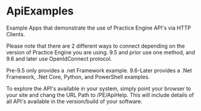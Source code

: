 # ApiExamples

Example Apps that demonstrate the use of Practice Engine API's via HTTP Clients.

Please note that there are 2 different ways to connect depending on the version of Practice Engine you are using.  9.5 and prior use one method, and 9.6 and later use OpenIdConnect protocol.

Pre-9.5 only provides a .net Framework example.
9.6-Later provides a .Net Framework, .Net Core, Python, and PowerShell examples.

To explore the API's available in your system, simply point your browser to your site and chang the URL Path to /PE/ApiHelp.  This will include details of all API's available in the version/build of your software.